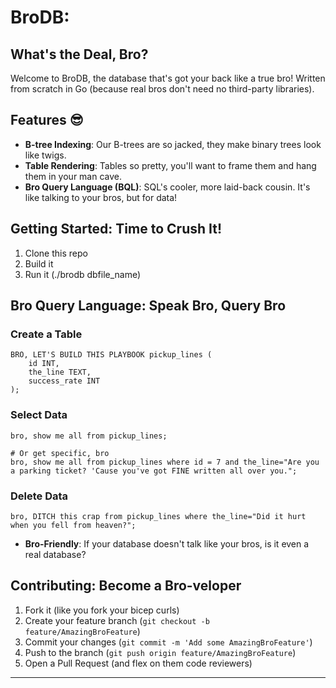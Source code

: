 # BroDB:

## What's the Deal, Bro? 

Welcome to BroDB, the database that's got your back like a true bro! Written from scratch in Go (because real bros don't need no third-party libraries).

## Features 😎

- **B-tree Indexing**: Our B-trees are so jacked, they make binary trees look like twigs.
- **Table Rendering**: Tables so pretty, you'll want to frame them and hang them in your man cave.
- **Bro Query Language (BQL)**: SQL's cooler, more laid-back cousin. It's like talking to your bros, but for data!

## Getting Started: Time to Crush It! 

1. Clone this repo 
2. Build it 
3. Run it (./brodb dbfile_name)

## Bro Query Language: Speak Bro, Query Bro 

### Create a Table 

```
BRO, LET'S BUILD THIS PLAYBOOK pickup_lines (
    id INT,
    the_line TEXT,
    success_rate INT
);
```

### Select Data 

```
bro, show me all from pickup_lines;

# Or get specific, bro
bro, show me all from pickup_lines where id = 7 and the_line="Are you a parking ticket? 'Cause you've got FINE written all over you.";
```

### Delete Data 

```
bro, DITCH this crap from pickup_lines where the_line="Did it hurt when you fell from heaven?";
```

- **Bro-Friendly**: If your database doesn't talk like your bros, is it even a real database?

## Contributing: Become a Bro-veloper 

1. Fork it (like you fork your bicep curls)
2. Create your feature branch (`git checkout -b feature/AmazingBroFeature`)
3. Commit your changes (`git commit -m 'Add some AmazingBroFeature'`)
4. Push to the branch (`git push origin feature/AmazingBroFeature`)
5. Open a Pull Request (and flex on them code reviewers)

---

